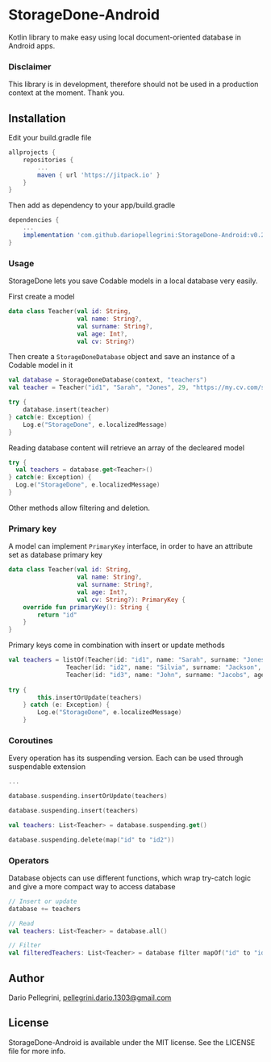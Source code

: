 # StorageDone-Android
Kotlin library to make easy using local document-oriented database in Android apps.

### Disclaimer
This library is in development, therefore should not be used in a production context at the moment. Thank you.

## Installation

Edit your build.gradle file
``` groovy
allprojects {
    repositories {
        ...
        maven { url 'https://jitpack.io' }
    }
}
```
Then add as dependency to your app/build.gradle
``` groovy
dependencies {
    ...
    implementation 'com.github.dariopellegrini:StorageDone-Android:v0.2'
}
```

### Usage
StorageDone lets you save Codable models in a local database very easily.

First create a model
```kotlin
data class Teacher(val id: String,
                   val name: String?,
                   val surname: String?,
                   val age: Int?,
                   val cv: String?)
```

Then create a `StorageDoneDatabase` object and save an instance of a Codable model in it
```kotlin
val database = StorageDoneDatabase(context, "teachers")
val teacher = Teacher("id1", "Sarah", "Jones", 29, "https://my.cv.com/sarah_jones")

try {
    database.insert(teacher)
} catch(e: Exception) {
    Log.e("StorageDone", e.localizedMessage)
}
```

Reading database content will retrieve an array of the decleared model
```kotlin
try {
  val teachers = database.get<Teacher>()
} catch(e: Exception) {
  Log.e("StorageDone", e.localizedMessage)
}
```

Other methods allow filtering and deletion.

### Primary key
A model can implement `PrimaryKey` interface, in order to have an attribute set as database primary key
```kotlin
data class Teacher(val id: String,
                   val name: String?,
                   val surname: String?,
                   val age: Int?,
                   val cv: String?): PrimaryKey {
    override fun primaryKey(): String {
        return "id"
    }
}
```

Primary keys come in combination with insert or update methods
```kotlin
val teachers = listOf(Teacher(id: "id1", name: "Sarah", surname: "Jones", age: 29, cv: "https://my.cv.com/sarah_jones"),
                Teacher(id: "id2", name: "Silvia", surname: "Jackson", age: 29, cv: "https://my.cv.com/silvia_jackson"),
                Teacher(id: "id3", name: "John", surname: "Jacobs", age: 30, cv: "https://my.cv.com/john_jackobs"))
                
try {
        this.insertOrUpdate(teachers)
    } catch (e: Exception) {
        Log.e("StorageDone", e.localizedMessage)
    }
```

### Coroutines
Every operation has its suspending version. Each can be used through suspendable extension
```kotlin
...

database.suspending.insertOrUpdate(teachers)

database.suspending.insert(teachers)

val teachers: List<Teacher> = database.suspending.get()

database.suspending.delete(map("id" to "id2"))

```

### Operators
Database objects can use different functions, which wrap try-catch logic and give a more compact way to access database
```kotlin
// Insert or update
database += teachers

// Read
val teachers: List<Teacher> = database.all()

// Filter
val filteredTeachers: List<Teacher> = database filter mapOf("id" to "id2")
```

## Author

Dario Pellegrini, pellegrini.dario.1303@gmail.com

## License

StorageDone-Android is available under the MIT license. See the LICENSE file for more info.
